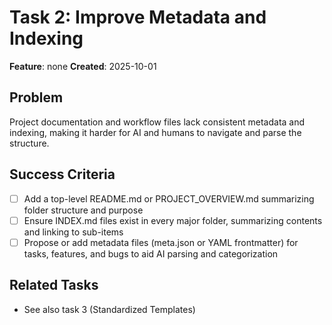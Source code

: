 # Task 2: Improve Metadata and Indexing

**Feature**: none
**Created**: 2025-10-01

## Problem
Project documentation and workflow files lack consistent metadata and indexing, making it harder for AI and humans to navigate and parse the structure.

## Success Criteria
- [ ] Add a top-level README.md or PROJECT_OVERVIEW.md summarizing folder structure and purpose
- [ ] Ensure INDEX.md files exist in every major folder, summarizing contents and linking to sub-items
- [ ] Propose or add metadata files (meta.json or YAML frontmatter) for tasks, features, and bugs to aid AI parsing and categorization

## Related Tasks
- See also task 3 (Standardized Templates)
